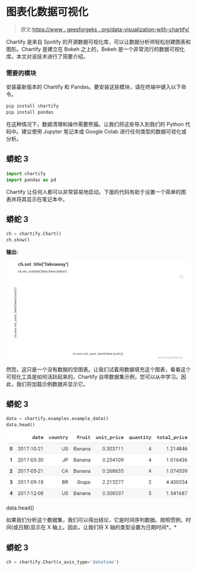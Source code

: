 # 图表化数据可视化

> 原文:[https://www . geesforgeks . org/data-visualization-with-chartify/](https://www.geeksforgeeks.org/data-visualisation-with-chartify/)

Chartify 是来自 Spotify 的开源数据可视化库，可以让数据分析师轻松创建图表和图形。Chartify 是建立在 Bokeh 之上的，Bokeh 是一个非常流行的数据可视化库。本文对该技术进行了简要介绍。

### 需要的模块

安装最新版本的 Chartify 和 Pandas。要安装这些模块，请在终端中键入以下命令。

```py
pip install chartify
pip install pandas

```

在这种情况下，数据清理和操作需要熊猫。让我们将这些导入到我们的 Python 代码中。建议使用 Jupyter 笔记本或 Google Colab 进行任何类型的数据可视化或分析。

## 蟒蛇 3

```py
import chartify
import pandas as pd
```

Chartify 让任何人都可以非常容易地启动。下面的代码有助于设置一个简单的图表并将其显示在笔记本中。

## 蟒蛇 3

```py
ch = chartify.Chart()
ch.show()
```

**输出:**

![](img/5250f818b659bab66e0478241b71d62d.png)

然而，这只是一个没有数据的空图表。让我们试着用数据填充这个图表，看看这个可视化工具是如何活跃起来的。Chartify 自带数据集示例，您可以从中学习。因此，我们将加载示例数据并显示它。

## 蟒蛇 3

```py
data = chartify.examples.example_data()
data.head()
```

![](img/e38e829b3226afeed85239e4a3cae5df.png)

data.head()

如果我们分析这个数据集，我们可以得出结论，它是时间序列数据。按照惯例，时间(或日期)显示在 X 轴上。因此，让我们将 X 轴的类型设置为日期时间*。*

## 蟒蛇 3

```py
ch = chartify.Chart(x_axis_type='datetime')
```
